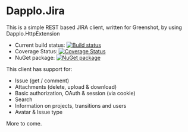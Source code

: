 # Dapplo.Jira
This is a simple REST based JIRA client, written for Greenshot, by using Dapplo.HttpExtension

- Current build status: [![Build status](https://ci.appveyor.com/api/projects/status/d78ubenwypiwg3j4?svg=true)](https://ci.appveyor.com/project/dapplo/dapplo-jira)
- Coverage Status: [![Coverage Status](https://coveralls.io/repos/github/dapplo/Dapplo.Jira/badge.svg?branch=master)](https://coveralls.io/github/dapplo/Dapplo.Jira?branch=master)
- NuGet package: [![NuGet package](https://badge.fury.io/nu/Dapplo.Jira.svg)](https://badge.fury.io/nu/Dapplo.Jira)

This client has support for:
* Issue (get / comment)
* Attachments (delete, upload & download)
* Basic authorization, OAuth & session (via cookie)
* Search
* Information on projects, transitions and users
* Avatar & Issue type 

More to come.